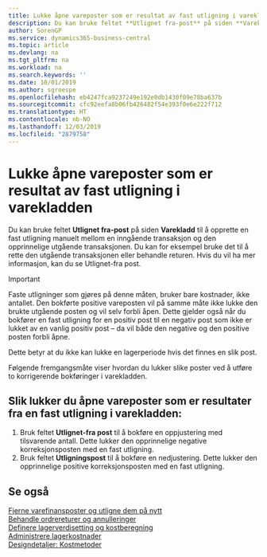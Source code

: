 ```yaml
---
title: Lukke åpne vareposter som er resultat av fast utligning i varekladden | Microsoft-dokumentasjon
description: Du kan bruke feltet **Utlignet fra-post** på siden **Varekladd** til å opprette en fast utligning manuelt mellom en inngående transaksjon og den opprinnelige utgående transaksjonen. Du kan for eksempel bruke det til å rette den utgående transaksjonen eller behandle returen.
author: SorenGP
ms.service: dynamics365-business-central
ms.topic: article
ms.devlang: na
ms.tgt_pltfrm: na
ms.workload: na
ms.search.keywords: ''
ms.date: 10/01/2019
ms.author: sgroespe
ms.openlocfilehash: eb4247fca9237249e192e0db1430f09e78ba637b
ms.sourcegitcommit: cfc92eefa8b06fb426482f54e393f0e6e222f712
ms.translationtype: HT
ms.contentlocale: nb-NO
ms.lasthandoff: 12/03/2019
ms.locfileid: "2879758"
---
```

# <a name="close-open-item-ledger-entries-resulting-from-fixed-application-in-the-item-journal"></a>Lukke åpne vareposter som er resultat av fast utligning i varekladden
Du kan bruke feltet **Utlignet fra-post** på siden **Varekladd** til å opprette en fast utligning manuelt mellom en inngående transaksjon og den opprinnelige utgående transaksjonen. Du kan for eksempel bruke det til å rette den utgående transaksjonen eller behandle returen. Hvis du vil ha mer informasjon, kan du se Utlignet-fra post.  

> [!IMPORTANT]  
>  Faste utligninger som gjøres på denne måten, bruker bare kostnader, ikke antallet. Den bokførte positive vareposten vil på samme måte ikke lukke den brukte utgående posten og vil selv forbli åpen. Dette gjelder også når du bokfører en fast utligning for en positiv post til en negativ post som ikke er lukket av en vanlig positiv post – da vil både den negative og den positive posten forbli åpne.  
>   
>  Dette betyr at du ikke kan lukke en lagerperiode hvis det finnes en slik post.  

Følgende fremgangsmåte viser hvordan du lukker slike poster ved å utføre to korrigerende bokføringer i varekladden.  

## <a name="to-close-open-item-ledger-entries-that-result-from-a-fixed-application-in-the-item-journal"></a>Slik lukker du åpne vareposter som er resultater fra en fast utligning i varekladden:  

1.  Bruk feltet **Utlignet-fra post** til å bokføre en oppjustering med tilsvarende antall. Dette lukker den opprinnelige negative korreksjonsposten med en fast utligning.  
2.  Bruk feltet **Utligningspost** til å bokføre en nedjustering. Dette lukker den opprinnelige positive korreksjonsposten med en fast utligning.  

## <a name="see-also"></a>Se også  
[ Fjerne varefinansposter og utligne dem på nytt](finance-how-to-remove-and-reapply-item-entries.md)  
 [Behandle ordrereturer og annulleringer](sales-how-process-sales-returns-cancellations.md)   
 [Definere lagerverdisetting og kostberegning](finance-set-up-inventory-valuation-and-costing.md)   
 [Administrere lagerkostnader](finance-manage-inventory-costs.md)   
 [Designdetaljer: Kostmetoder](design-details-costing-methods.md)
